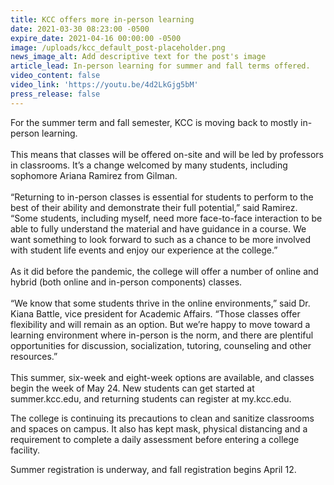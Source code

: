 ```yaml
---
title: KCC offers more in-person learning
date: 2021-03-30 08:23:00 -0500
expire_date: 2021-04-16 00:00:00 -0500
image: /uploads/kcc_default_post-placeholder.png
news_image_alt: Add descriptive text for the post's image
article_lead: In-person learning for summer and fall terms offered.
video_content: false
video_link: 'https://youtu.be/4d2LkGjg5bM'
press_release: false
---
```

For the summer term and fall semester, KCC is moving back to mostly in-person learning.&nbsp;<br>&nbsp;<br>This means that classes will be offered on-site and will be led by professors in classrooms. It’s a change welcomed by many students, including sophomore Ariana Ramirez from Gilman.&nbsp;<br>&nbsp;<br>“Returning to in-person classes is essential for students to perform to the best of their ability and demonstrate their full potential,” said Ramirez. “Some students, including myself, need more face-to-face interaction to be able to fully understand the material and have guidance in a course. We want something to look forward to such as a chance to be more involved with student life events and enjoy our experience at the college.”<br>&nbsp;<br>As it did before the pandemic, the college will offer a number of online and hybrid (both online and in-person components) classes.&nbsp;<br>&nbsp;<br>“We know that some students thrive in the online environments,” said Dr. Kiana Battle, vice president for Academic Affairs. “Those classes offer flexibility and will remain as an option. But we’re happy to move toward a learning environment where in-person is the norm, and there are plentiful opportunities for discussion, socialization, tutoring, counseling and other resources.”<br>&nbsp;&nbsp;<br>This summer, six-week and eight-week options are available, and classes begin the week of May 24. New students can get started at summer.kcc.edu, and returning students can register at my.kcc.edu.

The college is continuing its precautions to clean and sanitize classrooms and spaces on campus. It also has kept mask, physical distancing and a requirement to complete a daily assessment before entering a college facility.

Summer registration is underway, and fall registration begins April 12.&nbsp;<br>&nbsp;

&nbsp;
